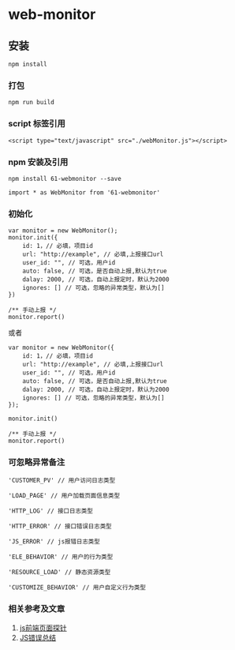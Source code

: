 # web-monitor

## 安装
```
npm install
```

### 打包
```
npm run build
```

### script 标签引用

```
<script type="text/javascript" src="./webMonitor.js"></script>
```

### npm 安装及引用
```
npm install 61-webmonitor --save
```
```
import * as WebMonitor from '61-webmonitor'
```

### 初始化
```
var monitor = new WebMonitor();
monitor.init({
    id: 1，// 必填，项目id
    url: "http://example", // 必填,上报接口url
    user_id: "", // 可选，用户id
    auto: false, // 可选，是否自动上报,默认为true
    dalay: 2000, // 可选，自动上报定时，默认为2000
    ignores: [] // 可选，忽略的异常类型，默认为[]
})

/** 手动上报 */
monitor.report()

```
或者
```
var monitor = new WebMonitor({
    id: 1，// 必填，项目id
    url: "http://example", // 必填,上报接口url
    user_id: "", // 可选，用户id
    auto: false, // 可选，是否自动上报,默认为true
    dalay: 2000, // 可选，自动上报定时，默认为2000
    ignores: [] // 可选，忽略的异常类型，默认为[]
});

monitor.init()

/** 手动上报 */
monitor.report()
```

### 可忽略异常备注
```
'CUSTOMER_PV' // 用户访问日志类型

'LOAD_PAGE' // 用户加载页面信息类型

'HTTP_LOG' // 接口日志类型

'HTTP_ERROR' // 接口错误日志类型

'JS_ERROR' // js报错日志类型

'ELE_BEHAVIOR' // 用户的行为类型

'RESOURCE_LOAD' // 静态资源类型

'CUSTOMIZE_BEHAVIOR' // 用户自定义行为类型
```

### 相关参考及文章
1. [js前端页面探针](https://github.com/a597873885/webfunny_monitor)
2. [JS错误总结](https://segmentfault.com/a/1190000014672384)
